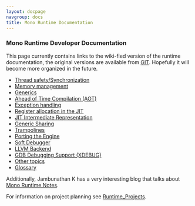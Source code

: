 ```yaml
---
layout: docpage
navgroup: docs
title: Mono Runtime Documentation
---
```


### Mono Runtime Developer Documentation

This page currently contains links to the wiki-fied version of the runtime documentation, the original versions are available from [GIT](https://github.com/mono/mono/tree/master/docs). Hopefully it will become more organized in the future.

-   [Thread safety/Synchronization]({{site.github.url}}/docs/internals/runtime/docs/thread-safety/)
-   [Memory management]({{site.github.url}}/docs/internals/runtime/docs/memory-management/)
-   [Generics]({{site.github.url}}/docs/internals/runtime/docs/generics/)
-   [Ahead of Time Compilation (AOT)]({{site.github.url}}/docs/internals/runtime/docs/aot/)
-   [Exception handling]({{site.github.url}}/docs/internals/runtime/docs/exception-handling/)
-   [Register allocation in the JIT]({{site.github.url}}/docs/internals/runtime/docs/register-allocation/)
-   [JIT Intermediate Representation]({{site.github.url}}/docs/internals/runtime/docs/linear-ir/)
-   [Generic Sharing]({{site.github.url}}/docs/internals/runtime/docs/generic-sharing/)
-   [Trampolines]({{site.github.url}}/docs/internals/runtime/docs/trampolines/)
-   [Porting the Engine]({{site.github.url}}/docs/internals/runtime/docs/mini-porting/)
-   [Soft Debugger]({{site.github.url}}/docs/internals/runtime/docs/soft-debugger/)
-   [LLVM Backend]({{site.github.url}}/docs/internals/runtime/docs/llvm-backend)
-   [GDB Debugging Support (XDEBUG)]({{site.github.url}}/docs/internals/runtime/docs/xdebug/)
-   [Other topics]({{site.github.url}}/docs/internals/runtime/docs/other/)
-   [Glossary]({{site.github.url}}/docs/internals/runtime/docs/glossary)

Additionally, Jambunathan K has a very interesting blog that talks about [Mono Runtime Notes](http://monoruntime.wordpress.com/).

For information on project planning see [Runtime\_Projects]({{site.github.url}}/old_site/Runtime_Projects "Runtime Projects").

